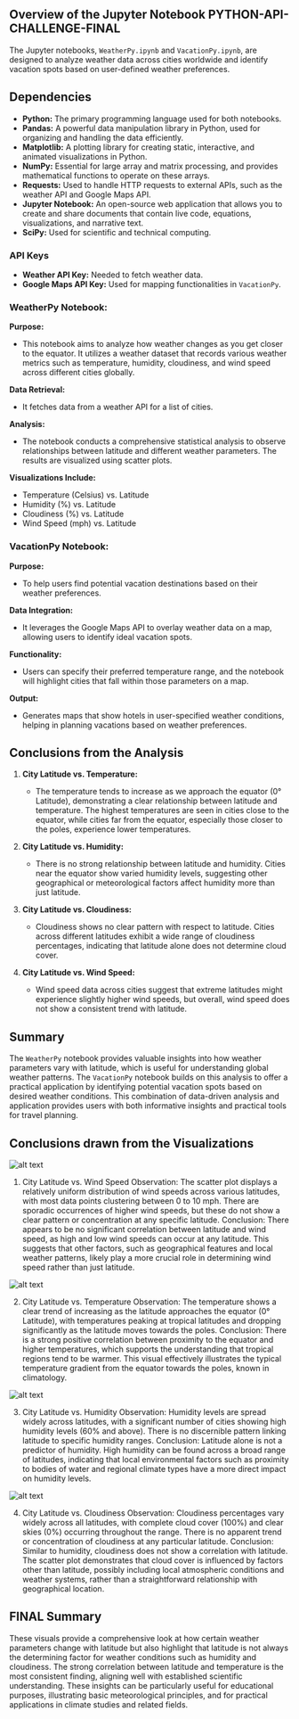 
## Overview of the Jupyter Notebook PYTHON-API-CHALLENGE-FINAL 

The Jupyter notebooks, `WeatherPy.ipynb` and `VacationPy.ipynb`, are designed to analyze weather data across cities worldwide and identify vacation spots based on user-defined weather preferences.

## Dependencies

- **Python:** The primary programming language used for both notebooks.
- **Pandas:** A powerful data manipulation library in Python, used for organizing and handling the data efficiently.
- **Matplotlib:** A plotting library for creating static, interactive, and animated visualizations in Python.
- **NumPy:** Essential for large array and matrix processing, and provides mathematical functions to operate on these arrays.
- **Requests:** Used to handle HTTP requests to external APIs, such as the weather API and Google Maps API.
- **Jupyter Notebook:** An open-source web application that allows you to create and share documents that contain live code, equations, visualizations, and narrative text.
- **SciPy:** Used for scientific and technical computing.

### API Keys

- **Weather API Key:** Needed to fetch weather data.
- **Google Maps API Key:** Used for mapping functionalities in `VacationPy`.


### WeatherPy Notebook:

**Purpose:**
- This notebook aims to analyze how weather changes as you get closer to the equator. It utilizes a weather dataset that records various weather metrics such as temperature, humidity, cloudiness, and wind speed across different cities globally.

**Data Retrieval:**
- It fetches data from a weather API for a list of cities.

**Analysis:**
- The notebook conducts a comprehensive statistical analysis to observe relationships between latitude and different weather parameters. The results are visualized using scatter plots.

**Visualizations Include:**
- Temperature (Celsius) vs. Latitude
- Humidity (%) vs. Latitude
- Cloudiness (%) vs. Latitude
- Wind Speed (mph) vs. Latitude

### VacationPy Notebook:

**Purpose:**
- To help users find potential vacation destinations based on their weather preferences.

**Data Integration:**
- It leverages the Google Maps API to overlay weather data on a map, allowing users to identify ideal vacation spots.

**Functionality:**
- Users can specify their preferred temperature range, and the notebook will highlight cities that fall within those parameters on a map.

**Output:**
- Generates maps that show hotels in user-specified weather conditions, helping in planning vacations based on weather preferences.

## Conclusions from the Analysis

1. **City Latitude vs. Temperature:**
   - The temperature tends to increase as we approach the equator (0° Latitude), demonstrating a clear relationship between latitude and temperature. The highest temperatures are seen in cities close to the equator, while cities far from the equator, especially those closer to the poles, experience lower temperatures.

2. **City Latitude vs. Humidity:**
   - There is no strong relationship between latitude and humidity. Cities near the equator show varied humidity levels, suggesting other geographical or meteorological factors affect humidity more than just latitude.

3. **City Latitude vs. Cloudiness:**
   - Cloudiness shows no clear pattern with respect to latitude. Cities across different latitudes exhibit a wide range of cloudiness percentages, indicating that latitude alone does not determine cloud cover.

4. **City Latitude vs. Wind Speed:**
   - Wind speed data across cities suggest that extreme latitudes might experience slightly higher wind speeds, but overall, wind speed does not show a consistent trend with latitude.

## Summary

The `WeatherPy` notebook provides valuable insights into how weather parameters vary with latitude, which is useful for understanding global weather patterns. The `VacationPy` notebook builds on this analysis to offer a practical application by identifying potential vacation spots based on desired weather conditions. This combination of data-driven analysis and application provides users with both informative insights and practical tools for travel planning.

## Conclusions drawn from the Visualizations

![alt text](output_data/Fig4.png)

1. City Latitude vs. Wind Speed
Observation: The scatter plot displays a relatively uniform distribution of wind speeds across various latitudes, with most data points clustering between 0 to 10 mph. There are sporadic occurrences of higher wind speeds, but these do not show a clear pattern or concentration at any specific latitude.
Conclusion: There appears to be no significant correlation between latitude and wind speed, as high and low wind speeds can occur at any latitude. This suggests that other factors, such as geographical features and local weather patterns, likely play a more crucial role in determining wind speed rather than just latitude.

![alt text](output_data/Fig1.png)

2. City Latitude vs. Temperature
Observation: The temperature shows a clear trend of increasing as the latitude approaches the equator (0° Latitude), with temperatures peaking at tropical latitudes and dropping significantly as the latitude moves towards the poles.
Conclusion: There is a strong positive correlation between proximity to the equator and higher temperatures, which supports the understanding that tropical regions tend to be warmer. This visual effectively illustrates the typical temperature gradient from the equator towards the poles, known in climatology.

![alt text](output_data/Fig2.png)

3. City Latitude vs. Humidity
Observation: Humidity levels are spread widely across latitudes, with a significant number of cities showing high humidity levels (60% and above). There is no discernible pattern linking latitude to specific humidity ranges.
Conclusion: Latitude alone is not a predictor of humidity. High humidity can be found across a broad range of latitudes, indicating that local environmental factors such as proximity to bodies of water and regional climate types have a more direct impact on humidity levels.

![alt text](output_data/Fig3.png)

4. City Latitude vs. Cloudiness
Observation: Cloudiness percentages vary widely across all latitudes, with complete cloud cover (100%) and clear skies (0%) occurring throughout the range. There is no apparent trend or concentration of cloudiness at any particular latitude.
Conclusion: Similar to humidity, cloudiness does not show a correlation with latitude. The scatter plot demonstrates that cloud cover is influenced by factors other than latitude, possibly including local atmospheric conditions and weather systems, rather than a straightforward relationship with geographical location.

## FINAL Summary
These visuals provide a comprehensive look at how certain weather parameters change with latitude but also highlight that latitude is not always the determining factor for weather conditions such as humidity and cloudiness. The strong correlation between latitude and temperature is the most consistent finding, aligning well with established scientific understanding. These insights can be particularly useful for educational purposes, illustrating basic meteorological principles, and for practical applications in climate studies and related fields.








